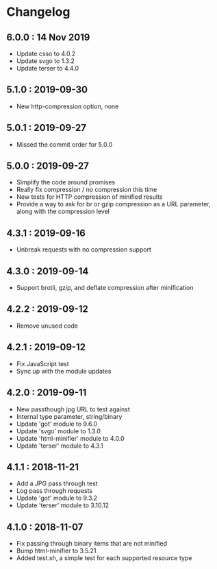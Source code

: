 # Changelog

## 6.0.0 : 14 Nov 2019
- Update csso to 4.0.2
- Update svgo to 1.3.2
- Update terser to 4.4.0

## 5.1.0 : 2019-09-30
- New http-compression option, none

## 5.0.1 : 2019-09-27
- Missed the commit order for 5.0.0

## 5.0.0 : 2019-09-27
- Simplify the code around promises
- Really fix compression / no compression this time
- New tests for HTTP compression of minified results
- Provide a way to ask for br or gzip compression as a URL parameter, along with the compression level

## 4.3.1 : 2019-09-16
- Unbreak requests with no compression support

## 4.3.0 : 2019-09-14
- Support brotli, gzip, and deflate compression after minification

## 4.2.2 : 2019-09-12
- Remove unused code

## 4.2.1 : 2019-09-12
- Fix JavaScript test
- Sync up with the module updates

## 4.2.0 : 2019-09-11
- New passthough jpg URL to test against
- Internal type parameter, string/binary
- Update 'got' module to 9.6.0
- Update 'svgo' module to 1.3.0
- Update 'html-minifier' module to 4.0.0
- Update 'terser' module to 4.3.1

## 4.1.1 : 2018-11-21
- Add a JPG pass through test
- Log pass through requests
- Update 'got' module to 9.3.2
- Update 'terser' module to 3.10.12

## 4.1.0 : 2018-11-07
- Fix passing through binary items that are not minified
- Bump html-minifier to 3.5.21
- Added test.sh, a simple test for each supported resource type
